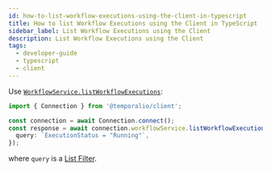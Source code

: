 ```yaml
---
id: how-to-list-workflow-executions-using-the-client-in-typescript
title: How to list Workflow Executions using the Client in TypeScript
sidebar_label: List Workflow Executions using the Client
description: List Workflow Executions using the Client
tags:
  - developer-guide
  - typescript
  - client
---
```


Use [`WorkflowService.listWorkflowExecutions`](https://typescript.temporal.io/api/classes/proto.temporal.api.workflowservice.v1.workflowservice-1/#listworkflowexecutions):

```typescript
import { Connection } from '@temporalio/client';

const connection = await Connection.connect();
const response = await connection.workflowService.listWorkflowExecutions({
  query: `ExecutionStatus = "Running"`,
});
```

where `query` is a [List Filter](/concepts/what-is-a-list-filter/).
